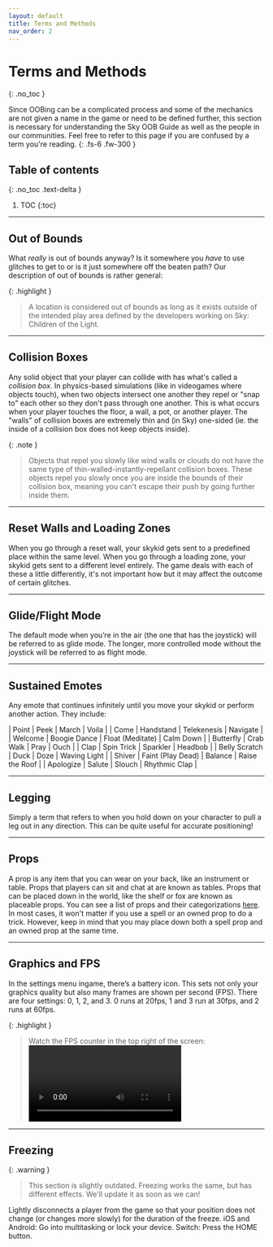 ```yaml
---
layout: default
title: Terms and Methods
nav_order: 2
---
```


# Terms and Methods
{: .no_toc }

Since OOBing can be a complicated process and some of the mechanics are not given a name in the game or need to be defined further, this section is necessary for understanding the Sky OOB Guide as well as the people in our communities. Feel free to refer to this page if you are confused by a term you're reading.
{: .fs-6 .fw-300 }

## Table of contents
{: .no_toc .text-delta }

1. TOC
{:toc}

---

## Out of Bounds
What *really* is out of bounds anyway? Is it somewhere you *have* to use glitches to get to or is it just somewhere off the beaten path? Our description of out of bounds is rather general:

{: .highlight }
> A location is considered out of bounds as long as it exists outside of the intended play area defined by the developers working on Sky: Children of the Light.

---

## Collision Boxes

Any solid object that your player can collide with has what's called a *collision box*. In physics-based simulations (like in videogames where objects touch), when two objects intersect one another they repel or "snap to" each other so they don't pass through one another. This is what occurs when your player touches the floor, a wall, a pot, or another player. The "walls" of collision boxes are extremely thin and (in Sky) one-sided (ie. the inside of a collision box does not keep objects inside).

{: .note }
> Objects that repel you slowly like wind walls or clouds do not have the same type of thin-walled-instantly-repellant collision boxes. These objects repel you slowly once you are inside the bounds of their collision box, meaning you can't escape their push by going further inside them.

---

## Reset Walls and Loading Zones

When you go through a reset wall, your skykid gets sent to a predefined place within the same level. When you go through a loading zone, your skykid gets sent to a different level entirely. The game deals with each of these a little differently, it's not important how but it may affect the outcome of certain glitches.

---

## Glide/Flight Mode

The default mode when you’re in the air (the one that has the joystick) will be referred to as glide mode. The longer, more controlled mode without the joystick will be referred to as flight mode.

---

## Sustained Emotes

Any emote that continues infinitely until you move your skykid or perform another action. They include:

| Point             | Peek              | March             | Voila             |
| Come              | Handstand         | Telekenesis       | Navigate          |
| Welcome           | Boogie Dance      | Float (Meditate)  | Calm Down         |
| Butterfly         | Crab Walk         | Pray              | Ouch              |
| Clap              | Spin Trick        | Sparkler          | Headbob           |
| Belly Scratch     | Duck              | Doze              | Waving Light      |
| Shiver            | Faint (Play Dead) | Balance           | Raise the Roof    |
| Apologize         | Salute            | Slouch            | Rhythmic Clap     |

---

## Legging

Simply a term that refers to when you hold down on your character to pull a leg out in any direction. This can be quite useful for accurate positioning!

---

## Props

A prop is any item that you can wear on your back, like an instrument or table. Props that players can sit and chat at are known as tables. Props that can be placed down in the world, like the shelf or fox are known as placeable props. You can see a list of props and their categorizations [here](https://sky-children-of-the-light.fandom.com/wiki/Props#Availability_Legend). In most cases, it won't matter if you use a spell or an owned prop to do a trick. However, keep in mind that you may place down both a spell prop and an owned prop at the same time.

---

## Graphics and FPS

In the settings menu ingame, there’s a battery icon. This sets not only your graphics quality but also many frames are shown per second (FPS). There are four settings: 0, 1, 2, and 3. 0 runs at 20fps, 1 and 3 run at 30fps, and 2 runs at 60fps.

{: .highlight }
> Watch the FPS counter in the top right of the screen: ![](../assets/videos/fps.mov)

---

## Freezing

{: .warning }
> This section is slightly outdated. Freezing works the same, but has different effects. We'll update it as soon as we can!

Lightly disconnects a player from the game so that your position does not change (or changes more slowly) for the duration of the freeze.
iOS and Android: Go into multitasking or lock your device.
Switch: Press the HOME button.